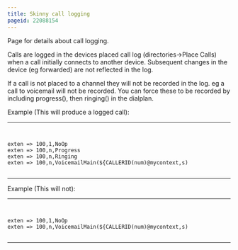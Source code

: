 ```yaml
---
title: Skinny call logging
pageid: 22088154
---
```


Page for details about call logging.


Calls are logged in the devices placed call log (directories->Place Calls) when a call initially connects to another device. Subsequent changes in the device (eg forwarded) are not reflected in the log.


If a call is not placed to a channel they will not be recorded in the log. eg a call to voicemail will not be recorded. You can force these to be recorded by including progress(), then ringing() in the dialplan.


Example (This will produce a logged call):




---

  
  


```


exten => 100,1,NoOp
exten => 100,n,Progress
exten => 100,n,Ringing
exten => 100,n,VoicemailMain(${CALLERID(num)@mycontext,s)


```



---


Example (This will not):




---

  
  


```


exten => 100,1,NoOp
exten => 100,n,VoicemailMain(${CALLERID(num)@mycontext,s)


```



---


